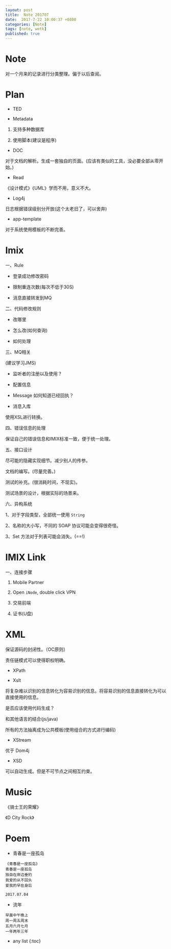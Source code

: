 ```yaml
---
layout: post
title:  Note 201707
date:  2017-7-22 10:00:37 +0800
categories: [Note]
tags: [note, wotk]
published: true
---
```


# Note

对一个月来的记录进行分类整理。偏于以后查阅。


# Plan

- TED

- Metadata

1. 支持多种数据库

2. 使用脚本(建议是程序)

- DOC

对于文档的解析。生成一套独自的页面。(应该有类似的工具，没必要全部从零开始。)

- Read

《设计模式》《UML》学而不用，意义不大。

- Log4j

日志根据错误级别分开放(这个太老旧了，可以舍弃)

- app-template

对于系统使用模板的不断完善。


# Imix

一、Rule

- 登录成功修改密码

- 限制重连次数(每次不低于30S)

- 消息直接转发到MQ


二、代码修改规则

- 改哪里

- 怎么改(如何查询)

- 如何处理

三、MQ相关

(建议学习JMS)

- 监听者的注册以及使用？

- 配置信息

- Message 如何知道已经回执？

- 消息入库

使用XSL进行转换。

四、错误信息的处理

保证自己的错误信息和IMIX标准一致，便于统一处理。

五、接口设计

尽可能的隐藏实现细节。减少别人的传参。

文档的编写。(尽量完善。)

测试的补充。(很消耗时间，不现实)。

测试场景的设计，根据实际的场景来。

六、异构系统

1、对于字段类型，全部统一使用 `String`

2、名称的大小写，不同的 SOAP 协议可能会变得很奇怪。

3、Set 方法对于列表可能会消失。(==!)




# IMIX Link

一、连接步骤

1. Mobile Partner

2. Open `iNode`, double click VPN
 
3. 交易前端

4. 证书(U盘)


# XML

保证源码的封闭性。（OC原则）

责任链模式可以使得职权明确。

- XPath

- Xslt

将复杂难以识别的信息转化为容易识别的信息。将容易识别的信息直接转化为可以直接使用的信息。

是否应该使用代码生成？

和其他语言的结合(js/java)

所有的方法抽离成为公共模板(使用组合的方式进行编码)

- XStream

优于 Dom4j

- XSD

可以自动生成。但是不可节点之间相互约束。







# Music

《骑士王的荣耀》

《D City Rock》








# Poem

- 青春是一座孤岛

```
《青春是一座孤岛》
青春是一座孤岛
独自在岸边垂钓
我爱的从不回头
爱我的早在身后

2017.07.04
```

- 流年
  
```
早晨中午晚上
周一周五周末
五月六月七月
一年两年三年
```


* any list
{:toc}




 

